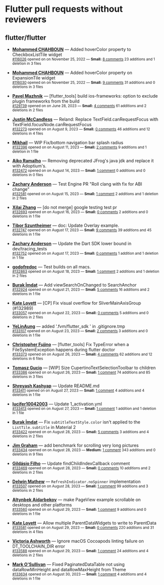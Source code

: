# Flutter pull requests without reviewers

## flutter/flutter

* **[Mohammed  CHAHBOUN](https://github.com/M97Chahboun)** &mdash; Added hoverColor property to CheckboxListTile widget<br />
    <sub>[#116026](https://github.com/flutter/flutter/pull/116026) opened on on November 25, 2022 &mdash; **Small:** [8 comments](https://github.com/flutter/flutter/pull/116026) 23 additions and 1 deletion in 3 files</sub><br />

* **[Mohammed  CHAHBOUN](https://github.com/M97Chahboun)** &mdash; Added hoverColor property on ExpansionTile widget<br />
    <sub>[#116030](https://github.com/flutter/flutter/pull/116030) opened on on November 25, 2022 &mdash; **Small:** [9 comments](https://github.com/flutter/flutter/pull/116030) 31 additions and 0 deletions in 3 files</sub><br />

* **[Pavel Mazhnik](https://github.com/p-mazhnik)** &mdash; [flutter_tools] build ios-frameworks: option to exclude plugin frameworks from the build<br />
    <sub>[#129739](https://github.com/flutter/flutter/pull/129739) opened on on June 28, 2023 &mdash; **Small:** [4 comments](https://github.com/flutter/flutter/pull/129739) 61 additions and 2 deletions in 2 files</sub><br />

* **[Justin McCandless](https://github.com/justinmc)** &mdash; Reland: Replace TextField.canRequestFocus with TextField.focusNode.canRequestFocus<br />
    <sub>[#132273](https://github.com/flutter/flutter/pull/132273) opened on on August 9, 2023 &mdash; **Small:** [0 comments](https://github.com/flutter/flutter/pull/132273) 46 additions and 12 deletions in 4 files</sub><br />

* **[Mikhail](https://github.com/mishapark)** &mdash; WIP Fix/bottom navigation bar splash radius<br />
    <sub>[#132396](https://github.com/flutter/flutter/pull/132396) opened on on August 11, 2023 &mdash; **Small:** [2 comments](https://github.com/flutter/flutter/pull/132396) 9 additions and 1 deletion in 1 file</sub><br />

* **[Aiko Ramalho](https://github.com/AikoRamalho)** &mdash; Removing deprecated JFrog's java jdk and replace it with Adoptium's.<br />
    <sub>[#132472](https://github.com/flutter/flutter/pull/132472) opened on on August 14, 2023 &mdash; **Small:** [1 comment](https://github.com/flutter/flutter/pull/132472) 0 additions and 0 deletions in 0 files</sub><br />

* **[Zachary Anderson](https://github.com/zanderso)** &mdash; Test Engine PR "Roll clang with fix for ABI change"<br />
    <sub>[#132581](https://github.com/flutter/flutter/pull/132581) opened on on August 15, 2023 &mdash; **Small:** [1 comment](https://github.com/flutter/flutter/pull/132581) 2 additions and 1 deletion in 2 files</sub><br />

* **[Xilai Zhang](https://github.com/XilaiZhang)** &mdash; [do not merge] google testing test pr<br />
    <sub>[#132693](https://github.com/flutter/flutter/pull/132693) opened on on August 16, 2023 &mdash; **Small:** [0 comments](https://github.com/flutter/flutter/pull/132693) 2 additions and 0 deletions in 1 file</sub><br />

* **[Tibor Szuntheimer](https://github.com/Producer86)** &mdash; doc: Update Overlay example.<br />
    <sub>[#132747](https://github.com/flutter/flutter/pull/132747) opened on on August 17, 2023 &mdash; **Small:** [9 comments](https://github.com/flutter/flutter/pull/132747) 39 additions and 45 deletions in 1 file</sub><br />

* **[Zachary Anderson](https://github.com/zanderso)** &mdash; Update the Dart SDK lower bound in dev/tracing_tests<br />
    <sub>[#132752](https://github.com/flutter/flutter/pull/132752) opened on on August 17, 2023 &mdash; **Small:** [0 comments](https://github.com/flutter/flutter/pull/132752) 1 addition and 1 deletion in 1 file</sub><br />

* **[godofredoc](https://github.com/godofredoc)** &mdash; Test builds on all macs.<br />
    <sub>[#132863](https://github.com/flutter/flutter/pull/132863) opened on on August 18, 2023 &mdash; **Small:** [1 comment](https://github.com/flutter/flutter/pull/132863) 2 additions and 1 deletion in 2 files</sub><br />

* **[Burak İmdat](https://github.com/burakJs)** &mdash; Add viewSearchOnChanged to SearchAnchor<br />
    <sub>[#132924](https://github.com/flutter/flutter/pull/132924) opened on on August 21, 2023 &mdash; **Small:** [5 comments](https://github.com/flutter/flutter/pull/132924) 16 additions and 2 deletions in 1 file</sub><br />

* **[Kate Lovett](https://github.com/Piinks)** &mdash; [CP] Fix visual overflow for SliverMainAxisGroup (#132989)<br />
    <sub>[#133057](https://github.com/flutter/flutter/pull/133057) opened on on August 22, 2023 &mdash; **Small:** [0 comments](https://github.com/flutter/flutter/pull/133057) 5 additions and 0 deletions in 2 files</sub><br />

* **[YeLinAung](https://github.com/b14cknc0d3)** &mdash; added '.fvm/flutter_sdk ' in .gitignore.tmp<br />
    <sub>[#133107](https://github.com/flutter/flutter/pull/133107) opened on on August 23, 2023 &mdash; **Small:** [2 comments](https://github.com/flutter/flutter/pull/133107) 3 additions and 0 deletions in 1 file</sub><br />

* **[Christopher Fujino](https://github.com/christopherfujino)** &mdash; [flutter_tools] Fix TypeError when a FileSystemException happens during flutter doctor<br />
    <sub>[#133373](https://github.com/flutter/flutter/pull/133373) opened on on August 26, 2023 &mdash; **Small:** [4 comments](https://github.com/flutter/flutter/pull/133373) 62 additions and 12 deletions in 6 files</sub><br />

* **[Tomasz Gucio](https://github.com/tgucio)** &mdash; [WIP] Size CupertinoTextSelectionToolbar to children<br />
    <sub>[#133386](https://github.com/flutter/flutter/pull/133386) opened on on August 26, 2023 &mdash; **Small:** [1 comment](https://github.com/flutter/flutter/pull/133386) 74 additions and 85 deletions in 3 files</sub><br />

* **[Shreyash Kashyap](https://github.com/SYK-08)** &mdash; Update README.md<br />
    <sub>[#133411](https://github.com/flutter/flutter/pull/133411) opened on on August 27, 2023 &mdash; **Small:** [1 comment](https://github.com/flutter/flutter/pull/133411) 4 additions and 4 deletions in 1 file</sub><br />

* **[lucifer10042003](https://github.com/lucifer10042003)** &mdash; Update 1_activation.yml<br />
    <sub>[#133413](https://github.com/flutter/flutter/pull/133413) opened on on August 27, 2023 &mdash; **Small:** [1 comment](https://github.com/flutter/flutter/pull/133413) 1 addition and 1 deletion in 1 file</sub><br />

* **[Burak İmdat](https://github.com/burakJs)** &mdash; Fix `subtitleTextStyle.color` isn't applied to the `ListTile.subtitle` in Material 2<br />
    <sub>[#133422](https://github.com/flutter/flutter/pull/133422) opened on on August 28, 2023 &mdash; **Small:** [5 comments](https://github.com/flutter/flutter/pull/133422) 3 additions and 4 deletions in 2 files</sub><br />

* **[Jim Graham](https://github.com/flar)** &mdash; add benchmark for scrolling very long pictures<br />
    <sub>[#133434](https://github.com/flutter/flutter/pull/133434) opened on on August 28, 2023 &mdash; **Medium:** [1 comment](https://github.com/flutter/flutter/pull/133434) 343 additions and 0 deletions in 9 files</sub><br />

* **[Gildásio Filho](https://github.com/gildaswise)** &mdash; Update findChildIndexCallback comment<br />
    <sub>[#133469](https://github.com/flutter/flutter/pull/133469) opened on on August 28, 2023 &mdash; **Small:** [0 comments](https://github.com/flutter/flutter/pull/133469) 10 additions and 2 deletions in 2 files</sub><br />

* **[Delwin Mathew](https://github.com/opxdelwin)** &mdash; `RefreshIndicator.noSpinner` implementation<br />
    <sub>[#133507](https://github.com/flutter/flutter/pull/133507) opened on on August 28, 2023 &mdash; **Small:** [1 comment](https://github.com/flutter/flutter/pull/133507) 99 additions and 3 deletions in 2 files</sub><br />

* **[Altynbek Aidarbekov](https://github.com/altynbek132)** &mdash; make PageView example scrollable on desktops and other platforms<br />
    <sub>[#133560](https://github.com/flutter/flutter/pull/133560) opened on on August 29, 2023 &mdash; **Small:** [1 comment](https://github.com/flutter/flutter/pull/133560) 9 additions and 0 deletions in 1 file</sub><br />

* **[Kate Lovett](https://github.com/Piinks)** &mdash; Allow multiple ParentDataWidgets to write to ParentData<br />
    <sub>[#133581](https://github.com/flutter/flutter/pull/133581) opened on on August 29, 2023 &mdash; **Small:** [0 comments](https://github.com/flutter/flutter/pull/133581) 220 additions and 31 deletions in 4 files</sub><br />

* **[Victoria Ashworth](https://github.com/vashworth)** &mdash; Ignore macOS Cocoapods linting failure on DT_TOOLCHAIN_DIR error<br />
    <sub>[#133588](https://github.com/flutter/flutter/pull/133588) opened on on August 29, 2023 &mdash; **Small:** [1 comment](https://github.com/flutter/flutter/pull/133588) 24 additions and 4 deletions in 2 files</sub><br />

* **[Mark O'Sullivan](https://github.com/MarkOSullivan94)** &mdash; Fixed PaginatedDataTable not using dataRowMinHeight and dataRowMaxHeight from Theme<br />
    <sub>[#133634](https://github.com/flutter/flutter/pull/133634) opened on on August 30, 2023 &mdash; **Small:** [1 comment](https://github.com/flutter/flutter/pull/133634) 4 additions and 4 deletions in 1 file</sub><br />

